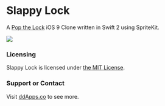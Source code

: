 # Slappy Lock
A [Pop the Lock](https://itunes.apple.com/us/app/pop-the-lock/id979100082) iOS 9 Clone written in Swift 2 using SpriteKit.

![](https://github.com/duliodenis/slappylock/blob/master/art/screenshot/slappylock.gif)

### Licensing
Slappy Lock is licensed under [the MIT License](https://github.com/duliodenis/slappylock/blob/master/LICENSE).

### Support or Contact
Visit [ddApps.co](http://ddapps.co) to see more.
